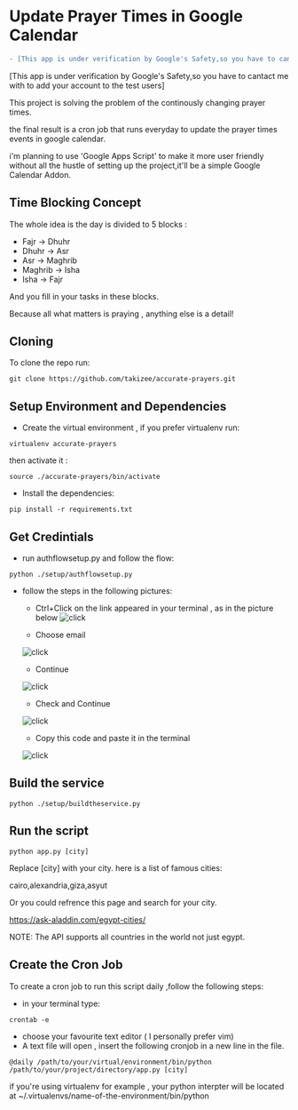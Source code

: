 # Update Prayer Times in Google Calendar
```diff
- [This app is under verification by Google's Safety,so you have to cantact me with to add your account to the test users]
```
[This app is under verification by Google's Safety,so you have to cantact me with to add your account to the test users]

This project is solving the problem of the continously changing prayer times.

the final result is a cron job that runs everyday to update the prayer times events in google calendar.

i'm planning to use 'Google Apps Script' to make it more user friendly without all the hustle of setting up the
project,it'll be a simple Google Calendar Addon.

## Time Blocking Concept

The whole idea is the day is divided to 5 blocks :

* Fajr -> Dhuhr
* Dhuhr -> Asr
* Asr -> Maghrib
* Maghrib -> Isha
* Isha -> Fajr

And you fill in your tasks in these blocks.

Because all what matters is praying , anything else is a detail!

[comment]: <> (## Calendar Setup)

[comment]: <> (Create five events in your calendar and name them as in the picture below.)

[comment]: <> (Make them repeat daily.)

[comment]: <> (![Before]&#40;images/before.png?raw=true "Before"&#41;)

[comment]: <> (![After]&#40;images/after.png?raw=true "After"&#41; )

## Cloning 
To clone the repo run:
```commandline
git clone https://github.com/takizee/accurate-prayers.git
```
## Setup Environment and Dependencies

* Create the virtual environment , if you prefer virtualenv run:
```commandline
virtualenv accurate-prayers
```
then activate it :
```commandline
source ./accurate-prayers/bin/activate
```
* Install the dependencies:
```commandline
pip install -r requirements.txt
```

## Get Credintials

- run authflowsetup.py and follow the flow:

```commandline
python ./setup/authflowsetup.py
```

- follow the steps in the following pictures:
    * Ctrl+Click on the link appeared in your terminal , as in the picture below 
      ![click](images/click.png?raw=true "Before")

    * Choose email

  ![click](images/1.png?raw=true "Before")

    * Continue

  ![click](images/2.png?raw=true "Before")

    * Check and Continue

  ![click](images/3.png?raw=true "Before")

    * Copy this code and paste it in the terminal 

  ![click](images/4.png?raw=true "Before")

## Build the service

```commandline
python ./setup/buildtheservice.py
```

## Run the script

```commandline
python app.py [city]
```

Replace [city] with your city. here is a list of famous cities:

cairo,alexandria,giza,asyut

Or you could refrence this page and search for your city.


https://ask-aladdin.com/egypt-cities/

NOTE: The API supports all countries in the world not just egypt.

## Create the Cron Job

    
To create a cron job to run this script daily ,follow the following steps:
* in your terminal type:
```commandline
crontab -e
```
* choose your favourite text editor ( I personally prefer vim)
* A text file will open , insert the following cronjob in a new line in the file.
```commandline
@daily /path/to/your/virtual/environment/bin/python /path/to/your/project/directory/app.py [city]
```
if you're using virtualenv for example , your python interpter will be located at ~/.virtualenvs/name-of-the-environment/bin/python



